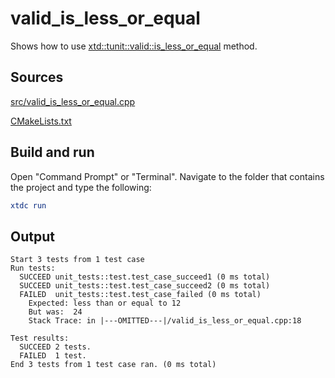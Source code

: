 # valid_is_less_or_equal

Shows how to use [xtd::tunit::valid::is_less_or_equal](https://gammasoft71.github.io/xtd/reference_guides/latest/classxtd_1_1tunit_1_1valid.html#a5597456bbdd9dd4a53960648928b4c41) method.

## Sources

[src/valid_is_less_or_equal.cpp](src/valid_is_less_or_equal.cpp)

[CMakeLists.txt](CMakeLists.txt)

## Build and run

Open "Command Prompt" or "Terminal". Navigate to the folder that contains the project and type the following:

```cmake
xtdc run
```

## Output

```
Start 3 tests from 1 test case
Run tests:
  SUCCEED unit_tests::test.test_case_succeed1 (0 ms total)
  SUCCEED unit_tests::test.test_case_succeed2 (0 ms total)
  FAILED  unit_tests::test.test_case_failed (0 ms total)
    Expected: less than or equal to 12
    But was:  24
    Stack Trace: in |---OMITTED---|/valid_is_less_or_equal.cpp:18

Test results:
  SUCCEED 2 tests.
  FAILED  1 test.
End 3 tests from 1 test case ran. (0 ms total)
```

